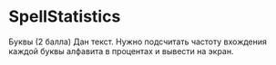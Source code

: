 # SpellStatistics
Буквы (2 балла)
Дан текст. Нужно подсчитать частоту вхождения каждой буквы алфавита в процентах и вывести на экран.
